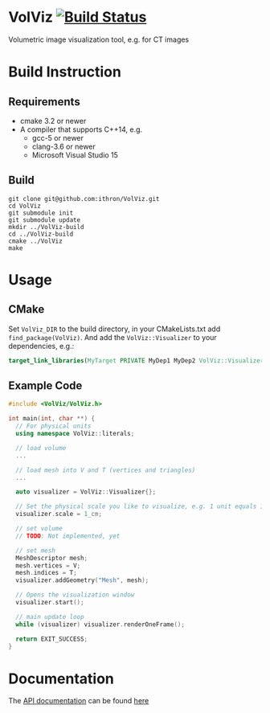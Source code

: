 # VolViz [![Build Status](https://travis-ci.org/ithron/VolViz.svg?branch=develop)](https://travis-ci.org/ithron/VolViz)
Volumetric image visualization tool, e.g. for CT images

# Build Instruction
## Requirements
- cmake 3.2 or newer
- A compiler that supports C++14, e.g.
  * gcc-5 or newer
  * clang-3.6 or newer
  * Microsoft Visual Studio 15


## Build
~~~shell
git clone git@github.com:ithron/VolViz.git
cd VolViz
git submodule init
git submodule update
mkdir ../VolViz-build
cd ../VolViz-build
cmake ../VolViz
make
~~~
# Usage
## CMake
Set `VolViz_DIR` to the build directory,
in your CMakeLists.txt add `find_package(VolViz)`. And add the `VolViz::Visualizer` to your dependencies, e.g.:
~~~cmake
target_link_libraries(MyTarget PRIVATE MyDep1 MyDep2 VolViz::Visualizer)
~~~

## Example Code
~~~cpp
#include <VolViz/VolViz.h>

int main(int, char **) {
  // For physical units
  using namespace VolViz::literals;

  // load volume
  ...

  // load mesh into V and T (vertices and triangles)
  ...

  auto visualizer = VolViz::Visualizer{};

  // Set the physical scale you like to visualize, e.g. 1 unit equals 1cm
  visualizer.scale = 1_cm;

  // set volume
  // TODO: Not implemented, yet

  // set mesh
  MeshDescriptor mesh;
  mesh.vertices = V;
  mesh.indices = T;
  visualizer.addGeometry("Mesh", mesh);

  // Opens the visualization window
  visualizer.start();

  // main update loop
  while (visualizer) visualizer.renderOneFrame();

  return EXIT_SUCCESS;
}
~~~

# Documentation
The [API documentation](https://ithron.github.io/VolViz/html) can be found [here](https://ithron.github.io/VolViz/html)
